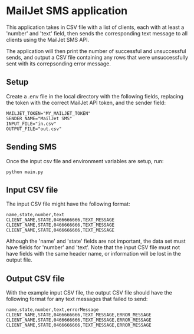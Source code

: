 # MailJet SMS application

This application takes in CSV file with a list of clients, each with at least a 'number' and 'text' field, then sends the corresponding text message to all clients using the MailJet SMS API.

The application will then print the number of successful and unsuccessful sends, and output a CSV file containing any rows that were unsuccessfully sent with its correpsonding error message.

## Setup

Create a .env file in the local directory with the following fields, replacing the token with the correct MailJet API token, and the sender field:

```
MAILJET_TOKEN="MY_MAILJET_TOKEN"
SENDER_NAME="MailJet SMS"
INPUT_FILE="in.csv"
OUTPUT_FILE="out.csv"
```

## Sending SMS

Once the input csv file and environment variables are setup, run:

```
python main.py
```

## Input CSV file

The input CSV file might have the following format:

```
name,state,number,text
CLIENT_NAME,STATE,0466666666,TEXT_MESSAGE
CLIENT_NAME,STATE,0466666666,TEXT_MESSAGE
CLIENT_NAME,STATE,0466666666,TEXT_MESSAGE
```

Although the 'name' and 'state' fields are not important, the data set must have fields for 'number' and 'text'. Note that the input CSV file must not have fields with the same header name, or information will be lost in the output file.

## Output CSV file

With the example input CSV file, the output CSV file should have the following format for any text messages that failed to send:

```
name,state,number,text,errorMessage
CLIENT_NAME,STATE,0466666666,TEXT_MESSAGE,ERROR_MESSAGE
CLIENT_NAME,STATE,0466666666,TEXT_MESSAGE,ERROR_MESSAGE
CLIENT_NAME,STATE,0466666666,TEXT_MESSAGE,ERROR_MESSAGE
```


